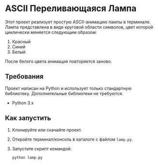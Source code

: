 # ASCII Переливающаяся Лампа

Этот проект реализует простую ASCII-анимацию лампы в терминале. Лампа представлена в виде круговой области символов, цвет которой циклически меняется следующим образом:
1. Красный
2. Синий
3. Белый

После белого цвета анимация повторяется заново.

## Требования

Проект написан на Python и использует только стандартную библиотеку. Дополнительные библиотеки не требуются.

- Python 3.x

## Как запустить

1. Клонируйте или скачайте проект.
2. Откройте терминал/консоль в каталоге с файлом `lamp.py`.
3. Запустите скрипт командой:

   ```bash
   python lamp.py
